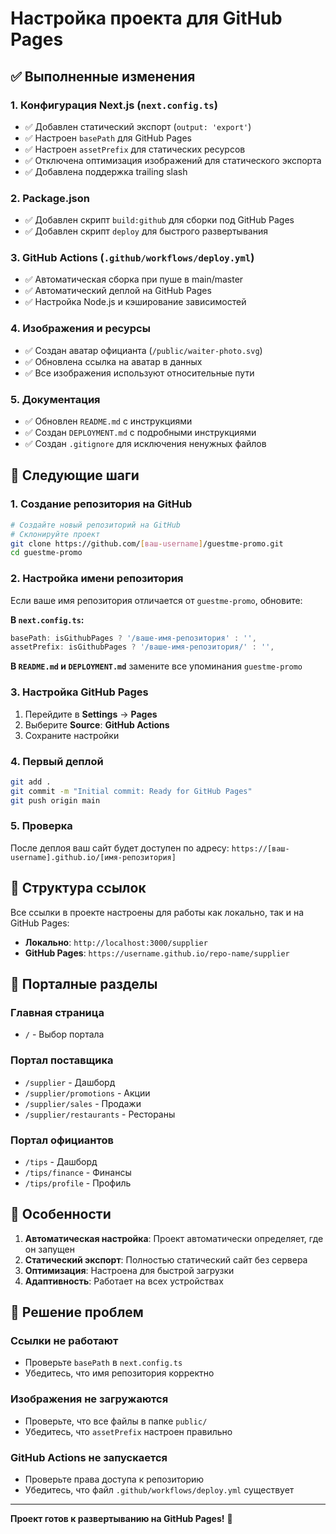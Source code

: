 # Настройка проекта для GitHub Pages

## ✅ Выполненные изменения

### 1. Конфигурация Next.js (`next.config.ts`)
- ✅ Добавлен статический экспорт (`output: 'export'`)
- ✅ Настроен `basePath` для GitHub Pages
- ✅ Настроен `assetPrefix` для статических ресурсов
- ✅ Отключена оптимизация изображений для статического экспорта
- ✅ Добавлена поддержка trailing slash

### 2. Package.json
- ✅ Добавлен скрипт `build:github` для сборки под GitHub Pages
- ✅ Добавлен скрипт `deploy` для быстрого развертывания

### 3. GitHub Actions (`.github/workflows/deploy.yml`)
- ✅ Автоматическая сборка при пуше в main/master
- ✅ Автоматический деплой на GitHub Pages
- ✅ Настройка Node.js и кэширование зависимостей

### 4. Изображения и ресурсы
- ✅ Создан аватар официанта (`/public/waiter-photo.svg`)
- ✅ Обновлена ссылка на аватар в данных
- ✅ Все изображения используют относительные пути

### 5. Документация
- ✅ Обновлен `README.md` с инструкциями
- ✅ Создан `DEPLOYMENT.md` с подробными инструкциями
- ✅ Создан `.gitignore` для исключения ненужных файлов

## 🚀 Следующие шаги

### 1. Создание репозитория на GitHub
```bash
# Создайте новый репозиторий на GitHub
# Склонируйте проект
git clone https://github.com/[ваш-username]/guestme-promo.git
cd guestme-promo
```

### 2. Настройка имени репозитория
Если ваше имя репозитория отличается от `guestme-promo`, обновите:

**В `next.config.ts`:**
```typescript
basePath: isGithubPages ? '/ваше-имя-репозитория' : '',
assetPrefix: isGithubPages ? '/ваше-имя-репозитория/' : '',
```

**В `README.md` и `DEPLOYMENT.md`** замените все упоминания `guestme-promo`

### 3. Настройка GitHub Pages
1. Перейдите в **Settings** → **Pages**
2. Выберите **Source**: **GitHub Actions**
3. Сохраните настройки

### 4. Первый деплой
```bash
git add .
git commit -m "Initial commit: Ready for GitHub Pages"
git push origin main
```

### 5. Проверка
После деплоя ваш сайт будет доступен по адресу:
`https://[ваш-username].github.io/[имя-репозитория]`

## 🔧 Структура ссылок

Все ссылки в проекте настроены для работы как локально, так и на GitHub Pages:

- **Локально**: `http://localhost:3000/supplier`
- **GitHub Pages**: `https://username.github.io/repo-name/supplier`

## 📱 Порталные разделы

### Главная страница
- `/` - Выбор портала

### Портал поставщика
- `/supplier` - Дашборд
- `/supplier/promotions` - Акции
- `/supplier/sales` - Продажи
- `/supplier/restaurants` - Рестораны

### Портал официантов
- `/tips` - Дашборд
- `/tips/finance` - Финансы
- `/tips/profile` - Профиль

## 🎯 Особенности

1. **Автоматическая настройка**: Проект автоматически определяет, где он запущен
2. **Статический экспорт**: Полностью статический сайт без сервера
3. **Оптимизация**: Настроена для быстрой загрузки
4. **Адаптивность**: Работает на всех устройствах

## 🐛 Решение проблем

### Ссылки не работают
- Проверьте `basePath` в `next.config.ts`
- Убедитесь, что имя репозитория корректно

### Изображения не загружаются
- Проверьте, что все файлы в папке `public/`
- Убедитесь, что `assetPrefix` настроен правильно

### GitHub Actions не запускается
- Проверьте права доступа к репозиторию
- Убедитесь, что файл `.github/workflows/deploy.yml` существует

---

**Проект готов к развертыванию на GitHub Pages!** 🎉




